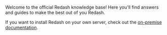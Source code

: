 Welcome to the official Redash knowledge base! Here you'll find answers and guides to make the best out of you Redash.

If you want to install Redash on your own server, check out the [on-premise documentation](../help-onpremise/).
